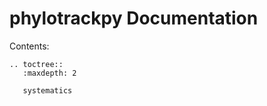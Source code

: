 # phylotrackpy Documentation

Contents:

```{eval-rst}
.. toctree::
   :maxdepth: 2

   systematics

```

